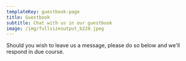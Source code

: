 ```yaml
---
templateKey: guestbook-page
title: Guestbook
subtitle: Chat with us in our guestbook
image: /img/fullsizeoutput_b228.jpeg
---
```

Should you wish to leave us a message, please do so below and we'll respond in due course.
